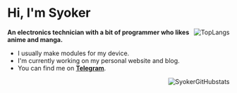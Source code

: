 # Hi, I'm Syoker

<div align=right>
    <img align="right" src=https://github-readme-stats.vercel.app/api/top-langs/?username=Syoker&layout=compact alt=TopLangs>
</div>

**An electronics technician with a bit of programmer who likes anime and manga.**

- I usually make modules for my device.
- I'm currently working on my personal website and blog.
- You can find me on **[Telegram](https://t.me/Syoker)**.

<div align=right>
    <img align="right" src=https://github-readme-stats.vercel.app/api?username=Syoker&show_icons=true alt=SyokerGitHubstats>
</div>


